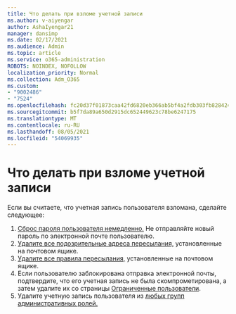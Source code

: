 ```yaml
---
title: Что делать при взломе учетной записи
ms.author: v-aiyengar
author: AshaIyengar21
manager: dansimp
ms.date: 02/17/2021
ms.audience: Admin
ms.topic: article
ms.service: o365-administration
ROBOTS: NOINDEX, NOFOLLOW
localization_priority: Normal
ms.collection: Adm_O365
ms.custom:
- "9002486"
- "7524"
ms.openlocfilehash: fc20d37f01873caa42fd6820eb366ab5bf4a2fdb303fb82842435d84da067f26
ms.sourcegitcommit: b5f7da89a650d2915dc652449623c78be6247175
ms.translationtype: MT
ms.contentlocale: ru-RU
ms.lasthandoff: 08/05/2021
ms.locfileid: "54069935"
---
```

# <a name="what-to-do-when-an-account-is-hacked"></a>Что делать при взломе учетной записи

Если вы считаете, что учетная запись пользователя взломана, сделайте следующее:

1. [Сброс пароля пользователя немедленно.](https://go.microsoft.com/fwlink/?linkid=2103704)  Не отправляйте новый пароль по электронной почте пользователю.
1. [Удалите все подозрительные адреса пересылания,](https://go.microsoft.com/fwlink/?linkid=2103705) установленные на почтовом ящике.
1. [Удалите все правила пересылания,](https://go.microsoft.com/fwlink/?linkid=2103706) установленные на почтовом ящике.
1. Если пользователю заблокирована отправка электронной почты, подтвердите, что его учетная запись не была скомпрометирована, а затем удалите их со страницы [Ограниченные пользователи](https://go.microsoft.com/fwlink/?linkid=2103706).
1. Удалите учетную запись пользователя из [любых групп административных ролей.](https://go.microsoft.com/fwlink/?linkid=2092294)